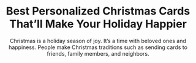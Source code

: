 ---
layout: post
title: Best Personalized Christmas Cards That’ll Make Your Holiday Happier
subtitle: Christmas is a holiday season of joy. It’s a time with beloved ones and happiness. People make Christmas traditions such as sending cards to friends, family members, and neighbors.
header-img: "img/post/2023/09/copied/medium_Personalized_christmas_cards_cc0364bc6a.jpg"
header-style: text
permalink: "/personalized-christmas-cards/"
catalog: true
tags:
  - Recipients 
  - Men
---   